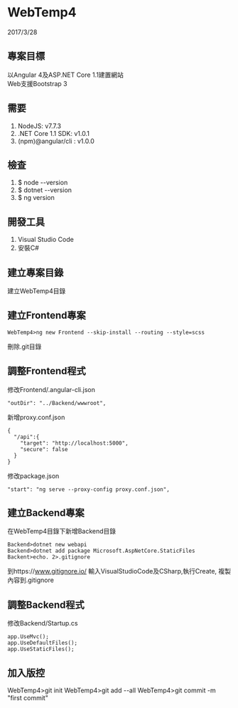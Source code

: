 # WebTemp4
2017/3/28
## 專案目標
以Angular 4及ASP.NET Core 1.1建置網站  
Web支援Bootstrap 3
## 需要
1. NodeJS: v7.7.3
1. .NET Core 1.1 SDK: v1.0.1
1. (npm)@angular/cli : v1.0.0
## 檢查
1. $ node --version
1. $ dotnet --version
1. $ ng version
## 開發工具
1. Visual Studio Code
1. 安裝C#
## 建立專案目錄
建立WebTemp4目錄
## 建立Frontend專案
```
WebTemp4>ng new Frontend --skip-install --routing --style=scss
```
刪除.git目錄
## 調整Frontend程式
修改Frontend/.angular-cli.json
```
"outDir": "../Backend/wwwroot",
```
新增proxy.conf.json
```
{
  "/api":{
    "target": "http://localhost:5000",
    "secure": false
  }
}
```
修改package.json
```
"start": "ng serve --proxy-config proxy.conf.json",
```
## 建立Backend專案
在WebTemp4目錄下新增Backend目錄
```
Backend>dotnet new webapi
Backend>dotnet add package Microsoft.AspNetCore.StaticFiles
Backent>echo. 2>.gitignore
```
到https://www.gitignore.io/
輸入VisualStudioCode及CSharp,執行Create, 複製內容到.gitignore
## 調整Backend程式
修改Backend/Startup.cs
```
app.UseMvc();
app.UseDefaultFiles();
app.UseStaticFiles();
```
## 加入版控
WebTemp4>git init
WebTemp4>git add --all
WebTemp4>git commit -m "first commit"


